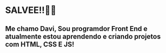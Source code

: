<h1>SALVEE!!✌🏾</h1>

<h2> Me chamo Davi, Sou programdor Front End e atualmente estou aprendendo e criando projetos com HTML, CSS E JS! </h2>




